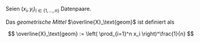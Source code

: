 Seien $(x_i, y_i)_{i \in \{ 1, \dots, n \}}$ Datenpaare.

Das *geometrische Mittel* $\overline{X}_\text{geom}$ ist definiert als

$$
	\overline{X}_\text{geom} := \left( \prod_{i=1}^n x_i \right)^\frac{1}{n}
$$